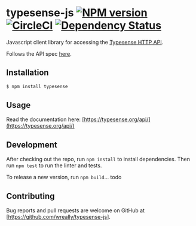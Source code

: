 # typesense-js [![NPM version][npm-image]][npm-url] [![CircleCI](https://circleci.com/gh/wreally/typesense-js.svg?style=shield&circle-token=5e6fd38721fb410cc667824d8e26517909d57731)](https://circleci.com/gh/wreally/typesense-js) [![Dependency Status][daviddm-image]][daviddm-url]

Javascript client library for accessing the [Typesense HTTP API](https://github.com/wreally/typesense).

Follows the API spec [here](https://github.com/wreally/typesense-api-spec).

## Installation

```sh
$ npm install typesense
```

## Usage

Read the documentation here: [https://typesense.org/api/](https://typesense.org/api/)

## Development

After checking out the repo, run `npm install` to install dependencies. Then run `npm test` to run the linter and tests.

To release a new version, run `npm build`... todo

## Contributing

Bug reports and pull requests are welcome on GitHub at [https://github.com/wreally/typesense-js].

[npm-image]: https://badge.fury.io/js/typesense.svg
[npm-url]: https://npmjs.org/package/typesense
[daviddm-image]: https://david-dm.org/wreally/typesense.svg?theme=shields.io
[daviddm-url]: https://david-dm.org/wreally/typesense

